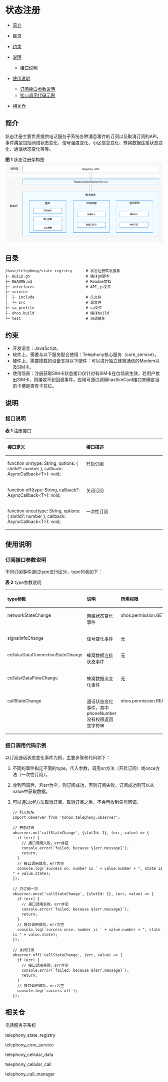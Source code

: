 # 状态注册<a name="ZH-CN_TOPIC_0000001152064139"></a>

-   [简介](#section117mcpsimp)
-   [目录](#section124mcpsimp)
-   [约束](#section128mcpsimp)
-   [说明](#section134mcpsimp)
    -   [接口说明](#section136mcpsimp)

-   [使用说明](#section163mcpsimp)
    -   [订阅接口参数说明](#section1099113151207)
    -   [接口调用代码示例](#section1558565082915)

-   [相关仓](#section206mcpsimp)

## 简介<a name="section117mcpsimp"></a>

状态注册主要负责提供电话服务子系统各种消息事件的订阅以及取消订阅的API。事件类型包括网络状态变化、信号强度变化、小区信息变化、蜂窝数据连接状态变化、通话状态变化等等。

**图 1**  状态注册架构图<a name="fig13267152558"></a>
![](figures/zh-cn-architecture-of-the-state-registry-module.png)

## 目录<a name="section124mcpsimp"></a>

```
/base/telephony/state_registry      # 状态注册转发服务
├─ BUILD.gn                         # 编译gn脚本
├─ README.md                        # Readme文档
├─ interfaces                       # API,js文件
├─ service
│  ├─ include                       # 头文件
│  └─ src                           # 源文件
├─ sa_profile                       # sa文件
├─ ohos.build                       # 编译build
└─ test                             # 测试相关
```

## 约束<a name="section128mcpsimp"></a>

-   开发语言：JavaScript。
-   软件上，需要与以下服务配合使用：Telephony核心服务（core\_service）。
-   硬件上，需要搭载的设备支持以下硬件：可以进行独立蜂窝通信的Modem以及SIM卡。
-   使用场景：注册获取SIM卡状态接口仅针对有SIM卡在位场景生效，若用户拔出SIM卡，则接收不到回调事件。应用可通过调用hasSimCard接口来确定当前卡槽是否有卡在位。

## 说明<a name="section134mcpsimp"></a>

### 接口说明<a name="section136mcpsimp"></a>

**表 1**  注册接口

<a name="table165976561598"></a>
<table><thead align="left"><tr id="row1059785615915"><th class="cellrowborder" valign="top" width="50.019999999999996%" id="mcps1.2.3.1.1"><p id="p81665114103"><a name="p81665114103"></a><a name="p81665114103"></a>接口定义</p>
</th>
<th class="cellrowborder" valign="top" width="49.980000000000004%" id="mcps1.2.3.1.2"><p id="p916145121017"><a name="p916145121017"></a><a name="p916145121017"></a><strong id="b15161551111018"><a name="b15161551111018"></a><a name="b15161551111018"></a>接口描述</strong></p>
</th>
</tr>
</thead>
<tbody><tr id="row137081297171"><td class="cellrowborder" valign="top" width="50.019999999999996%" headers="mcps1.2.3.1.1 "><p id="p570813931718"><a name="p570813931718"></a><a name="p570813931718"></a>function on(type: String, options: { slotId?: number }, callback: AsyncCallback&lt;T&gt;): void;</p>
</td>
<td class="cellrowborder" valign="top" width="49.980000000000004%" headers="mcps1.2.3.1.2 "><p id="p770811916175"><a name="p770811916175"></a><a name="p770811916175"></a>开启订阅</p>
</td>
</tr>
<tr id="row176541675174"><td class="cellrowborder" valign="top" width="50.019999999999996%" headers="mcps1.2.3.1.1 "><p id="p06544714174"><a name="p06544714174"></a><a name="p06544714174"></a>function off(type: String, callback?: AsyncCallback&lt;T&gt;): void;</p>
</td>
<td class="cellrowborder" valign="top" width="49.980000000000004%" headers="mcps1.2.3.1.2 "><p id="p26546716175"><a name="p26546716175"></a><a name="p26546716175"></a>关闭订阅</p>
</td>
</tr>
<tr id="row1526612541718"><td class="cellrowborder" valign="top" width="50.019999999999996%" headers="mcps1.2.3.1.1 "><p id="p62673520171"><a name="p62673520171"></a><a name="p62673520171"></a>function once(type: String, options: { slotId?: number }, callback: AsyncCallback&lt;T&gt;): void;</p>
</td>
<td class="cellrowborder" valign="top" width="49.980000000000004%" headers="mcps1.2.3.1.2 "><p id="p152671855177"><a name="p152671855177"></a><a name="p152671855177"></a>一次性订阅</p>
</td>
</tr>
</tbody>
</table>

## 使用说明<a name="section163mcpsimp"></a>

### 订阅接口参数说明<a name="section1099113151207"></a>

不同订阅事件通过type进行区分，type列表如下：

**表 2**  type参数说明

<a name="table1234838197"></a>
<table><thead align="left"><tr id="row82351335191"><th class="cellrowborder" valign="top" width="33.33333333333333%" id="mcps1.2.4.1.1"><p id="p2023519312196"><a name="p2023519312196"></a><a name="p2023519312196"></a>type参数</p>
</th>
<th class="cellrowborder" valign="top" width="33.33333333333333%" id="mcps1.2.4.1.2"><p id="p1823516361916"><a name="p1823516361916"></a><a name="p1823516361916"></a>说明</p>
</th>
<th class="cellrowborder" valign="top" width="33.33333333333333%" id="mcps1.2.4.1.3"><p id="p17904634202019"><a name="p17904634202019"></a><a name="p17904634202019"></a>所需权限</p>
</th>
</tr>
</thead>
<tbody><tr id="row122350371913"><td class="cellrowborder" valign="top" width="33.33333333333333%" headers="mcps1.2.4.1.1 "><p id="p22351321915"><a name="p22351321915"></a><a name="p22351321915"></a>networkStateChange</p>
</td>
<td class="cellrowborder" valign="top" width="33.33333333333333%" headers="mcps1.2.4.1.2 "><p id="p142353317193"><a name="p142353317193"></a><a name="p142353317193"></a>网络状态变化事件</p>
</td>
<td class="cellrowborder" valign="top" width="33.33333333333333%" headers="mcps1.2.4.1.3 "><p id="p15933202217"><a name="p15933202217"></a><a name="p15933202217"></a>ohos.permission.GET_NETWORK_INFO</p>
</td>
</tr>
<tr id="row9235183101918"><td class="cellrowborder" valign="top" width="33.33333333333333%" headers="mcps1.2.4.1.1 "><p id="p1523593201916"><a name="p1523593201916"></a><a name="p1523593201916"></a>signalInfoChange</p>
</td>
<td class="cellrowborder" valign="top" width="33.33333333333333%" headers="mcps1.2.4.1.2 "><p id="p1123553161910"><a name="p1123553161910"></a><a name="p1123553161910"></a>信号变化事件</p>
</td>
<td class="cellrowborder" valign="top" width="33.33333333333333%" headers="mcps1.2.4.1.3 "><p id="p2904134182011"><a name="p2904134182011"></a><a name="p2904134182011"></a>无</p>
</td>
</tr>
<tr id="row823512391918"><td class="cellrowborder" valign="top" width="33.33333333333333%" headers="mcps1.2.4.1.1 "><p id="p1823516319196"><a name="p1823516319196"></a><a name="p1823516319196"></a>cellularDataConnectionStateChange</p>
</td>
<td class="cellrowborder" valign="top" width="33.33333333333333%" headers="mcps1.2.4.1.2 "><p id="p8235103161914"><a name="p8235103161914"></a><a name="p8235103161914"></a>蜂窝数据连接状态事件</p>
</td>
<td class="cellrowborder" valign="top" width="33.33333333333333%" headers="mcps1.2.4.1.3 "><p id="p1790403492014"><a name="p1790403492014"></a><a name="p1790403492014"></a>无</p>
</td>
</tr>
<tr id="row823510321915"><td class="cellrowborder" valign="top" width="33.33333333333333%" headers="mcps1.2.4.1.1 "><p id="p1423523191911"><a name="p1423523191911"></a><a name="p1423523191911"></a>cellularDataFlowChange</p>
</td>
<td class="cellrowborder" valign="top" width="33.33333333333333%" headers="mcps1.2.4.1.2 "><p id="p423515361917"><a name="p423515361917"></a><a name="p423515361917"></a>蜂窝数据流变化事件</p>
</td>
<td class="cellrowborder" valign="top" width="33.33333333333333%" headers="mcps1.2.4.1.3 "><p id="p1190463416203"><a name="p1190463416203"></a><a name="p1190463416203"></a>无</p>
</td>
</tr>
<tr id="row223563151918"><td class="cellrowborder" valign="top" width="33.33333333333333%" headers="mcps1.2.4.1.1 "><p id="p2235153191910"><a name="p2235153191910"></a><a name="p2235153191910"></a>callStateChange</p>
</td>
<td class="cellrowborder" valign="top" width="33.33333333333333%" headers="mcps1.2.4.1.2 "><p id="p123513331917"><a name="p123513331917"></a><a name="p123513331917"></a>通话状态变化事件，其中phoneNumber没有权限返回空字符串</p>
</td>
<td class="cellrowborder" valign="top" width="33.33333333333333%" headers="mcps1.2.4.1.3 "><p id="p1828812257217"><a name="p1828812257217"></a><a name="p1828812257217"></a>ohos.permission.READ_CALL_LOG</p>
</td>
</tr>
</tbody>
</table>

### 接口调用代码示例<a name="section1558565082915"></a>

以订阅通话状态变化事件为例，主要步骤和代码如下：

1.  不同的事件指定不同的type，传入参数，调用on方法（开启订阅）或once方法（一次性订阅）。
2.  收到回调后，若err为空，则订阅成功，否则订阅失败。订阅成功则可以从value中获取数据。
3.  可以通过off方法取消订阅。取消订阅之后，不会再收到任何回调。

    ```
    // 引入包名
    import observer from '@ohos.telephony.observer';

    // 开启订阅
    observer.on('callStateChange', {slotId: 1}, (err, value) => {
      if (err) {
        // 接口调用失败，err非空
        console.error(`failed, because ${err.message}`);
        return;
      }
      // 接口调用成功，err为空
      console.log(`success on. number is ` + value.number + ", state is " + value.state);
    });

    // 只订阅一次
    observer.once('callStateChange', {slotId: 1}, (err, value) => {
      if (err) {
        // 接口调用失败，err非空
        console.error(`failed, because ${err.message}`);
        return;
      }
      // 接口调用成功，err为空
      console.log(`success once. number is ` + value.number + ", state is " + value.state);
    });

    // 关闭订阅
    observer.off('callStateChange', (err, value) => {
      if (err) {
        // 接口调用失败，err非空
        console.error(`failed, because ${err.message}`);
        return;
      }
      // 接口调用成功，err为空
      console.log(`success off`);
    });
    ```


## 相关仓<a name="section206mcpsimp"></a>

电话服务子系统

telephony_state_registry

telephony_core_service

telephony_cellular_data

telephony_cellular_call

telephony_call_manager